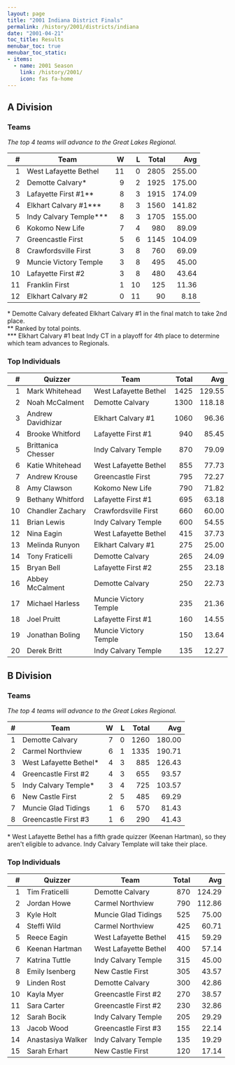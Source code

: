 ```yaml
---
layout: page
title: "2001 Indiana District Finals"
permalink: /history/2001/districts/indiana
date: "2001-04-21"
toc_title: Results
menubar_toc: true
menubar_toc_static:
- items:
  - name: 2001 Season
    link: /history/2001/
    icon: fas fa-home
---
```


## A Division

### Teams

*The top 4 teams will advance to the Great Lakes Regional.*

|    # | Team                   |    W |    L | Total |    Avg |
| ---: | ---------------------- | ---: | ---: | ----: | -----: |
|    1 | West Lafayette Bethel  |   11 |    0 |  2805 | 255.00 |
|    2 | Demotte Calvary*       |    9 |    2 |  1925 | 175.00 |
|    3 | Lafayette First #1**   |    8 |    3 |  1915 | 174.09 |
|    4 | Elkhart Calvary #1***  |    8 |    3 |  1560 | 141.82 |
|    5 | Indy Calvary Temple*** |    8 |    3 |  1705 | 155.00 |
|    6 | Kokomo New Life        |    7 |    4 |   980 |  89.09 |
|    7 | Greencastle First      |    5 |    6 |  1145 | 104.09 |
|    8 | Crawfordsville First   |    3 |    8 |   760 |  69.09 |
|    9 | Muncie Victory Temple  |    3 |    8 |   495 |  45.00 |
|   10 | Lafayette First #2     |    3 |    8 |   480 |  43.64 |
|   11 | Franklin First         |    1 |   10 |   125 |  11.36 |
|   12 | Elkhart Calvary #2     |    0 |   11 |    90 |   8.18 |

\* Demotte Calvary defeated Elkhart Calvary #1 in the final match to take 2nd place.\
\*\* Ranked by total points.\
\*\*\* Elkhart Calvary #1 beat Indy CT in a playoff for 4th place to determine which team advances to Regionals.

### Top Individuals

|    # | Quizzer            | Team                  | Total |    Avg |
| ---: | ------------------ | --------------------- | ----: | -----: |
|    1 | Mark Whitehead     | West Lafayette Bethel |  1425 | 129.55 |
|    2 | Noah McCalment     | Demotte Calvary       |  1300 | 118.18 |
|    3 | Andrew Davidhizar  | Elkhart Calvary #1    |  1060 |  96.36 |
|    4 | Brooke Whitford    | Lafayette First #1    |   940 |  85.45 |
|    5 | Brittanica Chesser | Indy Calvary Temple   |   870 |  79.09 |
|    6 | Katie Whitehead    | West Lafayette Bethel |   855 |  77.73 |
|    7 | Andrew Krouse      | Greencastle First     |   795 |  72.27 |
|    8 | Amy Clawson        | Kokomo New Life       |   790 |  71.82 |
|    9 | Bethany Whitford   | Lafayette First #1    |   695 |  63.18 |
|   10 | Chandler Zachary   | Crawfordsville First  |   660 |  60.00 |
|   11 | Brian Lewis        | Indy Calvary Temple   |   600 |  54.55 |
|   12 | Nina Eagin         | West Lafayette Bethel |   415 |  37.73 |
|   13 | Melinda Runyon     | Elkhart Calvary #1    |   275 |  25.00 |
|   14 | Tony Fraticelli    | Demotte Calvary       |   265 |  24.09 |
|   15 | Bryan Bell         | Lafayette First #2    |   255 |  23.18 |
|   16 | Abbey McCalment    | Demotte Calvary       |   250 |  22.73 |
|   17 | Michael Harless    | Muncie Victory Temple |   235 |  21.36 |
|   18 | Joel Pruitt        | Lafayette First #1    |   160 |  14.55 |
|   19 | Jonathan Boling    | Muncie Victory Temple |   150 |  13.64 |
|   20 | Derek Britt        | Indy Calvary Temple   |   135 |  12.27 |

## B Division

### Teams

*The top 4 teams will advance to the Great Lakes Regional.*

|    # | Team                   |    W |    L | Total |    Avg |
| ---: | ---------------------- | ---: | ---: | ----: | -----: |
|    1 | Demotte Calvary        |    7 |    0 |  1260 | 180.00 |
|    2 | Carmel Northview       |    6 |    1 |  1335 | 190.71 |
|    3 | West Lafayette Bethel* |    4 |    3 |   885 | 126.43 |
|    4 | Greencastle First #2   |    4 |    3 |   655 |  93.57 |
|    5 | Indy Calvary Temple*   |    3 |    4 |   725 | 103.57 |
|    6 | New Castle First       |    2 |    5 |   485 |  69.29 |
|    7 | Muncie Glad Tidings    |    1 |    6 |   570 |  81.43 |
|    8 | Greencastle First #3   |    1 |    6 |   290 |  41.43 |

\* West Lafayette Bethel has a fifth grade quizzer (Keenan Hartman), so they aren't eligible to advance. Indy Calvary Template will take their place.

### Top Individuals

|    # | Quizzer           | Team                  | Total |    Avg |
| ---: | ----------------- | --------------------- | ----: | -----: |
|    1 | Tim Fraticelli    | Demotte Calvary       |   870 | 124.29 |
|    2 | Jordan Howe       | Carmel Northview      |   790 | 112.86 |
|    3 | Kyle Holt         | Muncie Glad Tidings   |   525 |  75.00 |
|    4 | Steffi Wild       | Carmel Northview      |   425 |  60.71 |
|    5 | Reece Eagin       | West Lafayette Bethel |   415 |  59.29 |
|    6 | Keenan Hartman    | West Lafayette Bethel |   400 |  57.14 |
|    7 | Katrina Tuttle    | Indy Calvary Temple   |   315 |  45.00 |
|    8 | Emily Isenberg    | New Castle First      |   305 |  43.57 |
|    9 | Linden Rost       | Demotte Calvary       |   300 |  42.86 |
|   10 | Kayla Myer        | Greencastle First #2  |   270 |  38.57 |
|   11 | Sara Carter       | Greencastle First #2  |   230 |  32.86 |
|   12 | Sarah Bocik       | Indy Calvary Temple   |   205 |  29.29 |
|   13 | Jacob Wood        | Greencastle First #3  |   155 |  22.14 |
|   14 | Anastasiya Walker | Indy Calvary Temple   |   135 |  19.29 |
|   15 | Sarah Erhart      | New Castle First      |   120 |  17.14 |

